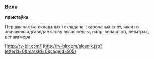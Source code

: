 ### Вела
**прыстаўка**

Першая частка складаных і складана-скарочаных слоў, якая па значэнню адпавядае слову веласіпедны, напр. веласпорт, велатрэк, велакамера.

<a rel="author">[http://rv-blr.com/](http://rv-blr.com/slounik.jsp?letterId=0&maskId=0&pageId=505)</a>
